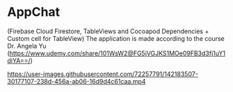 # AppChat
(Firebase Cloud Firestore, TableViews and Cocoapod Dependencies + Custom cell for TableView) The application is made according to the course Dr. Angela Yu (https://www.udemy.com/share/101WsW2@FG5jVGJKS1MOe09FB3d3fj1uY1diYA==/)


https://user-images.githubusercontent.com/72257791/142183507-30177107-238d-456a-ab06-16d9d4c61caa.mp4

